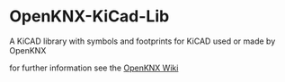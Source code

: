 # OpenKNX-KiCad-Lib
A KiCAD library with symbols and footprints for KiCAD used or made by OpenKNX

for further information see the [OpenKNX Wiki](https://github.com/OpenKNX/OpenKNX/wiki/OpenKNX-KiCad-Lib)
